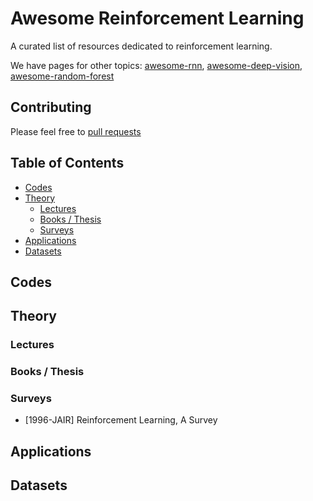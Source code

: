 # Awesome Reinforcement Learning

A curated list of resources dedicated to reinforcement learning.

We have pages for other topics: [awesome-rnn](http://jiwonkim.org/awesome-rnn), [awesome-deep-vision](http://jiwonkim.org/awesome-deep-vision/), [awesome-random-forest](http://jiwonkim.org/awesome-random-forest/)


## Contributing
Please feel free to [pull requests](https://github.com/aikorea/awesome-rl/pulls)

## Table of Contents

 - [Codes](#codes)
 - [Theory](#theory)
   - [Lectures](#lectures)
   - [Books / Thesis](#books--thesis)
   - [Surveys](#surveys)
 - [Applications](#applications)
 - [Datasets](#datasets)

## Codes

## Theory

### Lectures
### Books / Thesis
### Surveys
 
 - [1996-JAIR] Reinforcement Learning, A Survey 

## Applications

## Datasets 
